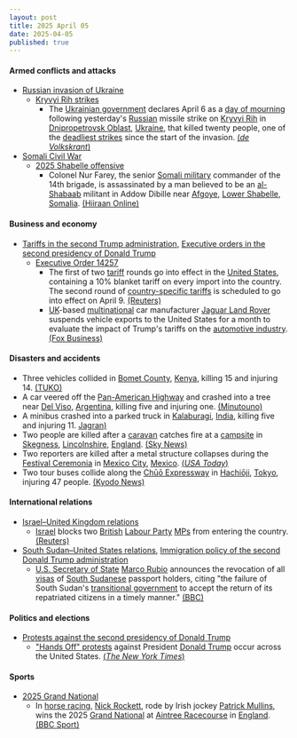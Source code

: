 ```yaml
---
layout: post
title: 2025 April 05
date: 2025-04-05
published: true
---
```



#### Armed conflicts and attacks

* [Russian invasion of Ukraine](https://en.wikipedia.org/wiki/Russian_invasion_of_Ukraine "Russian invasion of Ukraine")
  * [Kryvyi Rih strikes](https://en.wikipedia.org/wiki/Kryvyi_Rih_strikes_%282022%E2%80%93present%29 "Kryvyi Rih strikes (2022–present)")
    * The [Ukrainian government](https://en.wikipedia.org/wiki/Government_of_Ukraine "Government of Ukraine") declares April 6 as a [day of mourning](https://en.wikipedia.org/wiki/National_day_of_mourning "National day of mourning") following yesterday's [Russian](https://en.wikipedia.org/wiki/Russian_Armed_Forces "Russian Armed Forces") missile strike on [Kryvyi Rih](https://en.wikipedia.org/wiki/Kryvyi_Rih "Kryvyi Rih") in [Dnipropetrovsk Oblast](https://en.wikipedia.org/wiki/Dnipropetrovsk_Oblast "Dnipropetrovsk Oblast"), [Ukraine](https://en.wikipedia.org/wiki/Ukraine "Ukraine"), that killed twenty people, one of the [deadliest strikes](https://en.wikipedia.org/wiki/Attacks_on_civilians_in_the_Russian_invasion_of_Ukraine "Attacks on civilians in the Russian invasion of Ukraine") since the start of the invasion. [(*de Volkskrant*)](https://www.volkskrant.nl/buitenland/een-van-de-dodelijkste-russische-aanvallen-ver-van-de-frontlinie-dompelt-kryvy-rih-in-rouw~baba6afe/)
* [Somali Civil War](https://en.wikipedia.org/wiki/Somali_Civil_War_%282009%E2%80%93present%29 "Somali Civil War (2009–present)")
  * [2025 Shabelle offensive](https://en.wikipedia.org/wiki/2025_Shabelle_offensive "2025 Shabelle offensive")
    * Colonel Nur Farey, the senior [Somali military](https://en.wikipedia.org/wiki/Somali_Armed_Forces "Somali Armed Forces") commander of the 14th brigade, is assassinated by a man believed to be an [al-Shabaab](https://en.wikipedia.org/wiki/Al-Shabaab_%28militant_group%29 "Al-Shabaab (militant group)") militant in Addow Dibille near [Afgoye](https://en.wikipedia.org/wiki/Afgoye "Afgoye"), [Lower Shabelle](https://en.wikipedia.org/wiki/Lower_Shabelle "Lower Shabelle"), [Somalia](https://en.wikipedia.org/wiki/Somalia "Somalia"). [(Hiiraan Online)](https://www.hiiraan.com/news4/2025/Apr/200987/senior_somali_army_commander_killed_during_troop_visit_in_lower_shabelle_region.aspx)

#### Business and economy

* [Tariffs in the second Trump administration](https://en.wikipedia.org/wiki/Tariffs_in_the_second_Trump_administration "Tariffs in the second Trump administration"), [Executive orders in the second presidency of Donald Trump](https://en.wikipedia.org/wiki/List_of_executive_orders_in_the_second_presidency_of_Donald_Trump "List of executive orders in the second presidency of Donald Trump")
  * [Executive Order 14257](https://en.wikipedia.org/wiki/Donald_Trump%27s_Liberation_Day_speech "Donald Trump's Liberation Day speech")
    * The first of two [tariff](https://en.wikipedia.org/wiki/Tariff "Tariff") rounds go into effect in the [United States](https://en.wikipedia.org/wiki/United_States "United States"), containing a 10% blanket tariff on every import into the country. The second round of [country-specific tariffs](https://en.wikipedia.org/wiki/Liberation_Day_tariffs "Liberation Day tariffs") is scheduled to go into effect on April 9. [(Reuters)](https://www.reuters.com/markets/us-starts-collecting-trumps-new-10-tariff-smashing-global-trade-norms-2025-04-05/)
    * [UK](https://en.wikipedia.org/wiki/United_Kingdom "United Kingdom")-based [multinational](https://en.wikipedia.org/wiki/Multinational_corporation "Multinational corporation") car manufacturer [Jaguar Land Rover](https://en.wikipedia.org/wiki/Jaguar_Land_Rover "Jaguar Land Rover") suspends vehicle exports to the United States for a month to evaluate the impact of Trump's tariffs on the [automotive industry](https://en.wikipedia.org/wiki/Automotive_industry "Automotive industry"). [(Fox Business)](https://www.foxbusiness.com/politics/uk-based-jaguar-land-rover-puts-pause-shipments-us-amid-trump-tariffs)

#### Disasters and accidents

* Three vehicles collided in [Bomet County](https://en.wikipedia.org/wiki/Bomet_County "Bomet County"), [Kenya](https://en.wikipedia.org/wiki/Kenya "Kenya"), killing 15 and injuring 14. [(TUKO)](https://www.tuko.co.ke/kenya/counties/584775-bomet-deadly-kericho-kaplong-road-crash-killed-15-linked-speeding-police-report/)
* A car veered off the [Pan-American Highway](https://en.wikipedia.org/wiki/Pan-American_Highway "Pan-American Highway") and crashed into a tree near [Del Viso](https://en.wikipedia.org/wiki/Del_Viso "Del Viso"), [Argentina](https://en.wikipedia.org/wiki/Argentina "Argentina"), killing five and injuring one. [(Minutouno)](https://www.minutouno.com/sociedad/tragedia-la-panamericana-cinco-muertos-el-despiste-y-choque-un-auto-n6131267)
* A minibus crashed into a parked truck in [Kalaburagi](https://en.wikipedia.org/wiki/Kalaburagi "Kalaburagi"), [India](https://en.wikipedia.org/wiki/India "India"), killing five and injuring 11. [Jagran)](https://english.jagran.com/india/karnataka-five-killed-11-injured-in-minibus-crash-with-parked-truck-in-kalaburagi-10228373%28English)
* Two people are killed after a [caravan](https://en.wikipedia.org/wiki/Caravan_%28trailer%29 "Caravan (trailer)") catches fire at a [campsite](https://en.wikipedia.org/wiki/Campsite "Campsite") in [Skegness](https://en.wikipedia.org/wiki/Skegness "Skegness"), [Lincolnshire](https://en.wikipedia.org/wiki/Lincolnshire "Lincolnshire"), [England](https://en.wikipedia.org/wiki/England "England"). [(Sky News)](https://news.sky.com/story/two-people-die-after-caravan-fire-at-holiday-park-in-lincolnshire-13342390)
* Two reporters are killed after a metal structure collapses during the [Festival Ceremonia](https://en.wikipedia.org/wiki/Festival_Ceremonia "Festival Ceremonia") in [Mexico City](https://en.wikipedia.org/wiki/Mexico_City "Mexico City"), [Mexico](https://en.wikipedia.org/wiki/Mexico "Mexico"). [(*USA Today*)](https://www.usatoday.com/story/entertainment/music/2025/04/06/axe-ceremonia-2025-canceled-deaths-collapse/82966063007/)
* Two tour buses collide along the [Chūō Expressway](https://en.wikipedia.org/wiki/Ch%C5%AB%C5%8D_Expressway "Chūō Expressway") in [Hachiōji](https://en.wikipedia.org/wiki/Hachi%C5%8Dji "Hachiōji"), [Tokyo](https://en.wikipedia.org/wiki/Tokyo "Tokyo"), injuring 47 people. [(Kyodo News)](https://english.kyodonews.net/articles/-/53332#google_vignette)

#### International relations

* [Israel–United Kingdom relations](https://en.wikipedia.org/wiki/Israel%E2%80%93United_Kingdom_relations "Israel–United Kingdom relations")
  * [Israel](https://en.wikipedia.org/wiki/Israel "Israel") blocks two [British](https://en.wikipedia.org/wiki/United_Kingdom "United Kingdom") [Labour Party](https://en.wikipedia.org/wiki/Labour_Party_%28UK%29 "Labour Party (UK)") [MPs](https://en.wikipedia.org/wiki/Member_of_Parliament_%28United_Kingdom%29 "Member of Parliament (United Kingdom)") from entering the country. [(Reuters)](https://www.reuters.com/world/two-british-mps-detained-by-israel-british-foreign-minister-says-2025-04-05/)
* [South Sudan–United States relations](https://en.wikipedia.org/wiki/South_Sudan%E2%80%93United_States_relations "South Sudan–United States relations"), [Immigration policy of the second Donald Trump administration](https://en.wikipedia.org/wiki/Immigration_policy_of_the_second_Donald_Trump_administration "Immigration policy of the second Donald Trump administration")
  * [U.S. Secretary of State](https://en.wikipedia.org/wiki/U.S._Secretary_of_State "U.S. Secretary of State") [Marco Rubio](https://en.wikipedia.org/wiki/Marco_Rubio "Marco Rubio") announces the revocation of all [visas](https://en.wikipedia.org/wiki/Travel_visa "Travel visa") of [South Sudanese](https://en.wikipedia.org/wiki/South_Sudan "South Sudan") passport holders, citing "the failure of South Sudan's [transitional government](https://en.wikipedia.org/wiki/Transitional_government "Transitional government") to accept the return of its repatriated citizens in a timely manner." [(BBC)](https://www.bbc.com/news/articles/cn5x775plnlo)

#### Politics and elections

* [Protests against the second presidency of Donald Trump](https://en.wikipedia.org/wiki/Protests_against_the_second_presidency_of_Donald_Trump "Protests against the second presidency of Donald Trump")
  * ["Hands Off" protests](https://en.wikipedia.org/wiki/Hands_Off_protests "Hands Off protests") against President [Donald Trump](https://en.wikipedia.org/wiki/Donald_Trump "Donald Trump") occur across the United States. [(*The New York Times*)](https://www.nytimes.com/2025/04/05/us/politics/anti-trump-protests-hands-off.html)

#### Sports

* [2025 Grand National](https://en.wikipedia.org/wiki/2025_Grand_National "2025 Grand National")
  * In [horse racing](https://en.wikipedia.org/wiki/Horse_racing "Horse racing"), [Nick Rockett](https://en.wikipedia.org/wiki/Nick_Rockett "Nick Rockett"), rode by Irish jockey [Patrick Mullins](https://en.wikipedia.org/wiki/Patrick_Mullins_%28jockey%29 "Patrick Mullins (jockey)"), wins the 2025 [Grand National](https://en.wikipedia.org/wiki/Grand_National "Grand National") at [Aintree Racecourse](https://en.wikipedia.org/wiki/Aintree_Racecourse "Aintree Racecourse") in [England](https://en.wikipedia.org/wiki/England "England"). [(BBC Sport)](https://www.bbc.co.uk/sport/horse-racing/articles/cgm89zye9dwo)
